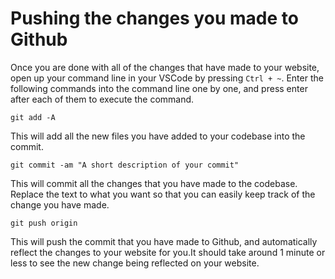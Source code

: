 # Pushing the changes you made to Github

Once you are done with all of the changes that have made to your website, open up your command line in your VSCode by pressing `Ctrl + ~`. Enter the following commands into the command line one by one, and press enter after each of them to execute the command.

```shell
git add -A
```
This will add all the new files you have added to your codebase into the commit.

```shell
git commit -am "A short description of your commit"
```
This will commit all the changes that you have made to the codebase. Replace the text to what you want so that you can easily keep track of the change you have made.

```shell
git push origin
```
This will push the commit that you have made to Github, and automatically reflect the changes to your website for you.It should take around 1 minute or less to see the new change being reflected on your website.
